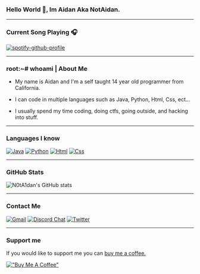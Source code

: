 ### Hello World 👋, Im Aidan Aka NotAidan.

---
### Current Song Playing 🎧

[![spotify-github-profile](https://spotify-github-profile.vercel.app/api/view?uid=dv50lpdjrcb0zn4paj4bu8c8c&cover_image=true&theme=novatorem)](https://open.spotify.com/user/dv50lpdjrcb0zn4paj4bu8c8c)

---
### root:~# whoami | About Me

- My name is Aidan and I'm a self taught 14 year old programmer from California.

- I can code in multiple languages such as Java, Python, Html, Css, ect...

- I usually spend my time coding, doing ctfs, going outside, and hacking into stuff.

---
### Languages I know

[![Java](https://img.shields.io/badge/Java-ED8B00?style=for-the-badge&logo=java&logoColor=white
)](https://www.oracle.com/java/) [![Python](https://img.shields.io/badge/Python-3776AB?style=for-the-badge&logo=python&logoColor=white)](https://www.python.org/) [![Html](https://img.shields.io/badge/HTML5-E34F26?style=for-the-badge&logo=html5&logoColor=white)](https://en.wikipedia.org/wiki/HTML5) [![Css](https://img.shields.io/badge/CSS3-1572B6?style=for-the-badge&logo=css3&logoColor=white)](https://en.wikipedia.org/wiki/CSS)

---

### GitHub Stats

![N0tA1dan's GitHub stats](https://github-readme-stats.vercel.app/api?username=N0tA1dan&show_icons=true&theme=dark)

---

### Contact Me

[![Gmail](https://img.shields.io/badge/Gmail-D14836?style=for-the-badge&logo=gmail&logoColor=white)](https://mail.google.com/mail/u/0/?fs=1&to=notaidan420@gmail.com&tf=cm) [![Discord Chat](https://img.shields.io/badge/Discord-7289DA?style=for-the-badge&logo=discord&logoColor=white)](https://discord.gg/2AY6PDUFUN) [![Twitter](https://img.shields.io/badge/Twitter-1DA1F2?style=for-the-badge&logo=twitter&logoColor=white)](https://twitter.com/N0tA1dan)


---
### Support me

If you would like to support me you can [buy me a coffee.](https://www.buymeacoffee.com/notaidan)

[!["Buy Me A Coffee"](https://www.buymeacoffee.com/assets/img/custom_images/orange_img.png)](https://www.buymeacoffee.com/notaidan)

